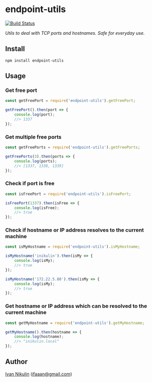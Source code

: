 # endpoint-utils
[![Build Status](https://api.travis-ci.org/inikulin/endpoint-utils.svg)](https://travis-ci.org/inikulin/endpoint-utils)

*Utils to deal with TCP ports and hostnames. Safe for everyday use.*

## Install
```
npm install endpoint-utils
```

## Usage
### Get free port
```js
const getFreePort = require('endpoint-utils').getFreePort;

getFreePort().then(port => {
    console.log(port);
    //> 1337
});
```

### Get multiple free ports
```js
const getFreePorts = require('endpoint-utils').getFreePorts;

getFreePorts(3).then(ports => {
    console.log(ports);
    //> [1337, 1338, 1339]
});
```

### Check if port is free
```js
const isFreePort = require('endpoint-utils').isFreePort;

isFreePort(1337).then(isFree => {
    console.log(isFree);
    //> true
});
```

### Check if hostname or IP address resolves to the current machine
```js
const isMyHostname = require('endpoint-utils').isMyHostname;

isMyHostname('inikulin').then(isMy => {
    console.log(isMy);
    //> true
});

isMyHostname('172.22.5.80').then(isMy => {
    console.log(isMy);
    //> true
});
```

### Get hostname or IP address which can be resolved to the current machine
```js
const getMyHostname = require('endpoint-utils').getMyHostname;

getMyHostname().then(hostname => {
    console.log(hostname);
    //> "inikulin.local"
});
```

## Author
[Ivan Nikulin](https://github.com/inikulin) (ifaaan@gmail.com)
